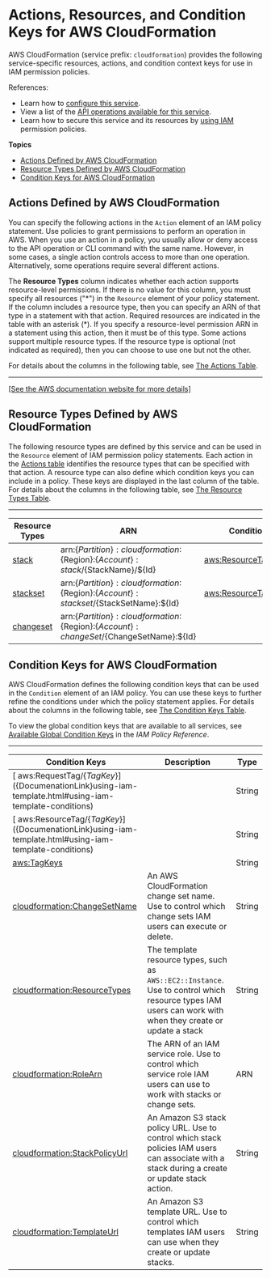 # Actions, Resources, and Condition Keys for AWS CloudFormation<a name="list_awscloudformation"></a>

AWS CloudFormation \(service prefix: `cloudformation`\) provides the following service\-specific resources, actions, and condition context keys for use in IAM permission policies\.

References:
+ Learn how to [configure this service](https://docs.aws.amazon.com/AWSCloudFormation/latest/UserGuide/)\.
+ View a list of the [API operations available for this service](https://docs.aws.amazon.com/AWSCloudFormation/latest/APIReference/)\.
+ Learn how to secure this service and its resources by [using IAM](https://docs.aws.amazon.com/AWSCloudFormation/latest/UserGuide/using-iam-template.html) permission policies\.

**Topics**
+ [Actions Defined by AWS CloudFormation](#awscloudformation-actions-as-permissions)
+ [Resource Types Defined by AWS CloudFormation](#awscloudformation-resources-for-iam-policies)
+ [Condition Keys for AWS CloudFormation](#awscloudformation-policy-keys)

## Actions Defined by AWS CloudFormation<a name="awscloudformation-actions-as-permissions"></a>

You can specify the following actions in the `Action` element of an IAM policy statement\. Use policies to grant permissions to perform an operation in AWS\. When you use an action in a policy, you usually allow or deny access to the API operation or CLI command with the same name\. However, in some cases, a single action controls access to more than one operation\. Alternatively, some operations require several different actions\.

The **Resource Types** column indicates whether each action supports resource\-level permissions\. If there is no value for this column, you must specify all resources \("\*"\) in the `Resource` element of your policy statement\. If the column includes a resource type, then you can specify an ARN of that type in a statement with that action\. Required resources are indicated in the table with an asterisk \(\*\)\. If you specify a resource\-level permission ARN in a statement using this action, then it must be of this type\. Some actions support multiple resource types\. If the resource type is optional \(not indicated as required\), then you can choose to use one but not the other\.

For details about the columns in the following table, see [The Actions Table](reference_policies_actions-resources-contextkeys.md#actions_table)\.


****  
[\[See the AWS documentation website for more details\]](http://docs.aws.amazon.com/IAM/latest/UserGuide/list_awscloudformation.html)

## Resource Types Defined by AWS CloudFormation<a name="awscloudformation-resources-for-iam-policies"></a>

The following resource types are defined by this service and can be used in the `Resource` element of IAM permission policy statements\. Each action in the [Actions table](#awscloudformation-actions-as-permissions) identifies the resource types that can be specified with that action\. A resource type can also define which condition keys you can include in a policy\. These keys are displayed in the last column of the table\. For details about the columns in the following table, see [The Resource Types Table](reference_policies_actions-resources-contextkeys.md#resources_table)\.


****  

| Resource Types | ARN | Condition Keys | 
| --- | --- | --- | 
|   [ stack ](https://docs.aws.amazon.com/AWSCloudFormation/latest/UserGuide/cfn-whatis-concepts.html#w2ab1b5c15b9)  |  arn:$\{Partition\}:cloudformation:$\{Region\}:$\{Account\}:stack/$\{StackName\}/$\{Id\}  |   [ aws:ResourceTag/$\{TagKey\} ](#awscloudformation-aws_ResourceTag___TagKey_)   | 
|   [ stackset ](https://docs.aws.amazon.com/AWSCloudFormation/latest/UserGuide/stacksets-concepts.html#stacksets-concepts-stackset)  |  arn:$\{Partition\}:cloudformation:$\{Region\}:$\{Account\}:stackset/$\{StackSetName\}:$\{Id\}  |   [ aws:ResourceTag/$\{TagKey\} ](#awscloudformation-aws_ResourceTag___TagKey_)   | 
|   [ changeset ](https://docs.aws.amazon.com/AWSCloudFormation/latest/UserGuide/cfn-whatis-concepts.html#w2ab1b5c15c11)  |  arn:$\{Partition\}:cloudformation:$\{Region\}:$\{Account\}:changeSet/$\{ChangeSetName\}:$\{Id\}  |  | 

## Condition Keys for AWS CloudFormation<a name="awscloudformation-policy-keys"></a>

AWS CloudFormation defines the following condition keys that can be used in the `Condition` element of an IAM policy\. You can use these keys to further refine the conditions under which the policy statement applies\. For details about the columns in the following table, see [The Condition Keys Table](reference_policies_actions-resources-contextkeys.md#context_keys_table)\.

To view the global condition keys that are available to all services, see [Available Global Condition Keys](reference_policies_condition-keys.html#AvailableKeys) in the *IAM Policy Reference*\.


****  

| Condition Keys | Description | Type | 
| --- | --- | --- | 
|   [ aws:RequestTag/$\{TagKey\} ](${DocumenationLink}using-iam-template.html#using-iam-template-conditions)  |  | String | 
|   [ aws:ResourceTag/$\{TagKey\} ](${DocumenationLink}using-iam-template.html#using-iam-template-conditions)  |  | String | 
|   [ aws:TagKeys ](${DocumenationLink}using-iam-template.html#using-iam-template-conditions)  |  | String | 
|   [ cloudformation:ChangeSetName ](${DocumenationLink}using-iam-template.html#using-iam-template-conditions)  | An AWS CloudFormation change set name\. Use to control which change sets IAM users can execute or delete\. | String | 
|   [ cloudformation:ResourceTypes ](${DocumenationLink}using-iam-template.html#using-iam-template-conditions)  | The template resource types, such as <code>AWS::EC2::Instance</code>\. Use to control which resource types IAM users can work with when they create or update a stack | String | 
|   [ cloudformation:RoleArn ](${DocumenationLink}using-iam-template.html#using-iam-template-conditions)  | The ARN of an IAM service role\. Use to control which service role IAM users can use to work with stacks or change sets\. | ARN | 
|   [ cloudformation:StackPolicyUrl ](${DocumenationLink}using-iam-template.html#using-iam-template-conditions)  | An Amazon S3 stack policy URL\. Use to control which stack policies IAM users can associate with a stack during a create or update stack action\. | String | 
|   [ cloudformation:TemplateUrl ](${DocumenationLink}using-iam-template.html#using-iam-template-conditions)  | An Amazon S3 template URL\. Use to control which templates IAM users can use when they create or update stacks\. | String | 